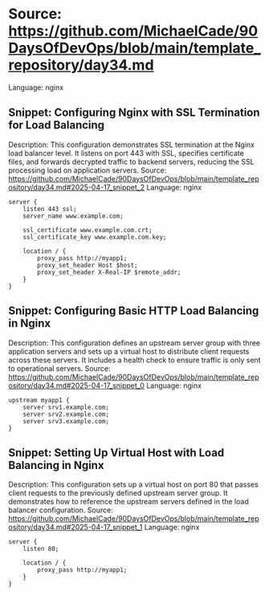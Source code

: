 # Source: https://github.com/MichaelCade/90DaysOfDevOps/blob/main/template_repository/day34.md
Language: nginx

## Snippet: Configuring Nginx with SSL Termination for Load Balancing
Description: This configuration demonstrates SSL termination at the Nginx load balancer level. It listens on port 443 with SSL, specifies certificate files, and forwards decrypted traffic to backend servers, reducing the SSL processing load on application servers.
Source: https://github.com/MichaelCade/90DaysOfDevOps/blob/main/template_repository/day34.md#2025-04-17_snippet_2
Language: nginx

```nginx
server {
    listen 443 ssl;
    server_name www.example.com;

    ssl_certificate www.example.com.crt;
    ssl_certificate_key www.example.com.key;

    location / {
        proxy_pass http://myapp1;
        proxy_set_header Host $host;
        proxy_set_header X-Real-IP $remote_addr;
    }
}
```

## Snippet: Configuring Basic HTTP Load Balancing in Nginx
Description: This configuration defines an upstream server group with three application servers and sets up a virtual host to distribute client requests across these servers. It includes a health check to ensure traffic is only sent to operational servers.
Source: https://github.com/MichaelCade/90DaysOfDevOps/blob/main/template_repository/day34.md#2025-04-17_snippet_0
Language: nginx

```nginx
upstream myapp1 {
    server srv1.example.com;
    server srv2.example.com;
    server srv3.example.com;
}
```

## Snippet: Setting Up Virtual Host with Load Balancing in Nginx
Description: This configuration sets up a virtual host on port 80 that passes client requests to the previously defined upstream server group. It demonstrates how to reference the upstream servers defined in the load balancer configuration.
Source: https://github.com/MichaelCade/90DaysOfDevOps/blob/main/template_repository/day34.md#2025-04-17_snippet_1
Language: nginx

```nginx
server {
    listen 80;

    location / {
        proxy_pass http://myapp1;
    }
}
```